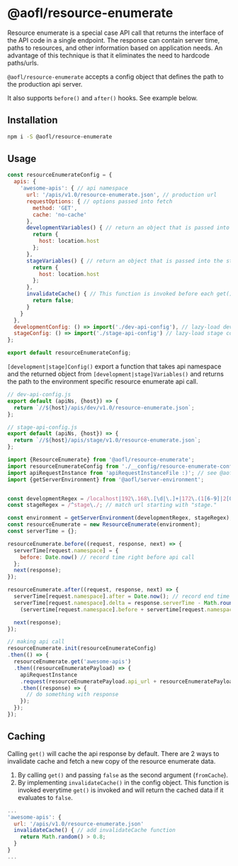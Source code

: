 # @aofl/resource-enumerate

Resource enumerate is a special case API call that returns the interface of the API code in a single endpoint. The response can contain server time, paths to resources, and other information based on application needs. An advantage of this technique is that it eliminates the need to hardcode paths/urls.

`@aofl/resource-enumerate` accepts a config object that defines the path to the production api server.

It also supports `before()` and `after()` hooks. See example below.

## Installation
```bash
npm i -S @aofl/resource-enumerate
```

## Usage
```javascript
const resourceEnumerateConfig = {
  apis: {
    'awesome-apis': { // api namespace
      url: '/apis/v1.0/resource-enumerate.json', // production url
      requestOptions: { // options passed into fetch
        method: 'GET',
        cache: 'no-cache'
      },
      developmentVariables() { // return an object that is passed into the develpomentConfig function
        return {
          host: location.host
        };
      },
      stageVariables() { // return an object that is passed into the stageConfig function
        return {
          host: location.host
        };
      },
      invalidateCache() { // This function is invoked before each get() call and it controls whether or not a cached version is returned
        return false;
      }
    }
  },
  developmentConfig: () => import('./dev-api-config'), // lazy-load dev config
  stageConfig: () => import('./stage-api-config') // lazy-load stage config
};

export default resourceEnumerateConfig;
```

`[development|stage]Config()` export a function that takes api namespace and the returned object from `[development|stage]Variables()` and returns the path to the environment specific resource enumerate api call.

```javascript
// dev-api-config.js
export default (apiNs, {host}) => {
  return `//${host}/apis/dev/v1.0/resource-enumerate.json`;
};
```

```javascript
// stage-api-config.js
export default (apiNs, {host}) => {
  return `//${host}/apis/stage/v1.0/resource-enumerate.json`;
};
```

```javascript
import {ResourceEnumerate} from '@aofl/resource-enumerate';
import resourceEnumerateConfig from './__config/resource-enumerate-config';
import apiRequestInstance from 'apiRequestInstanceFile :)'; // see @aofl/api-request
import {getServerEnvironment} from '@aofl/server-environment';


const developmentRegex = /localhost|192\.168\.[\d|\.]+|172\.(1[6-9]|2[0-9]|3[01])\.[\d|\.]+|10\.([0-9]|[1-8][0-9]|9[0-9]|1[0-9]{2}|2[0-4][0-9]|25[0-5])\.[\d|\.]+/; // localhost or all private ips
const stageRegex = /^stage\./; // match url starting with "stage."

const environment = getServerEnvironment(developmentRegex, stageRegex);
const resourceEnumerate = new ResourceEnumerate(environment);
const serverTime = {};

resourceEnumerate.before((request, response, next) => {
  serverTime[request.namespace] = {
    before: Date.now() // record time right before api call
  };
  next(response);
});

resourceEnumerate.after((request, response, next) => {
  serverTime[request.namespace].after = Date.now(); // record end time immediately after the response comes back
  serverTime[request.namespace].delta = response.serverTime - Math.round(
    (servertime[request.namespace].before + servertime[request.namespace].after) / 2); // aproximate difference between server and local client time

  next(response);
});

// making api call
resourceEnumerate.init(resourceEnumerateConfig)
.then(() => {
  resourceEnumerate.get('awesome-apis')
  .then((resourceEnumeratePayload) => {
    apiRequestInstance
    .request(resourceEnumeratePayload.api_url + resourceEnumeratePayload.endpoints.getPosts)
    .then((response) => {
      // do something with response
    });
  });
});
```

## Caching
Calling `get()` will cache the api response by default. There are 2 ways to invalidate cache and fetch a new copy of the resource enumerate data.

1. By calling `get()` and passing `false` as the second argument (`fromCache`).
1. By implementing `invalidateCache()` in the config object. This function is invoked everytime `get()` is invoked and will return the cached data if it evaluates to `false`.

```javascript
...
'awesome-apis': {
  url: '/apis/v1.0/resource-enumerate.json'
  invalidateCache() { // add invalidateCache function
    return Math.random() > 0.8;
  }
}
...
```

